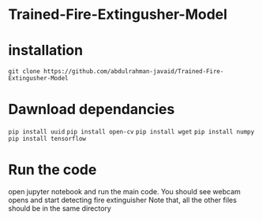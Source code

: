 # Trained-Fire-Extingusher-Model

# installation
`git clone https://github.com/abdulrahman-javaid/Trained-Fire-Extingusher-Model`

# Dawnload dependancies
`pip install uuid`
`pip install open-cv`
`pip install wget`
`pip install numpy`
`pip install tensorflow`

# Run the code
open jupyter notebook and run the main code. 
You should see webcam opens and start detecting fire extinguisher
Note that, all the other files should be in the same directory
